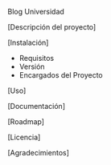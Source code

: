Blog Universidad  

[Descripción del proyecto]

[Instalación]
- Requisitos
- Versión
- Encargados del Proyecto

[Uso]

[Documentación]

[Roadmap]

[Licencia]

[Agradecimientos]

